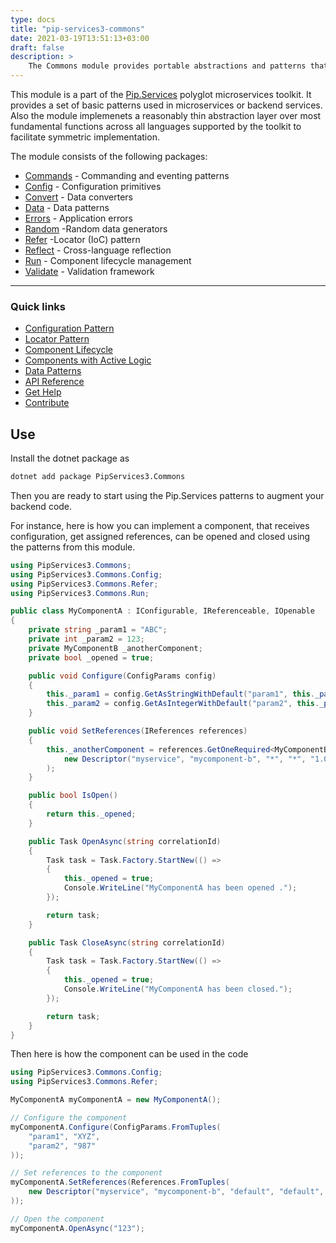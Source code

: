 ```yaml
---
type: docs
title: "pip-services3-commons"
date: 2021-03-19T13:51:13+03:00
draft: false
description: > 
    The Commons module provides portable abstractions and patterns that can be used to implement non-trivial business logic in applications and services. The code provides a reasonably thin abstraction layer over most fundamental functions and delivers symmetric implementation that can be quickly ported between different platforms.
---
```


This module is a part of the [Pip.Services](http://pipservices.org) polyglot microservices toolkit.
It provides a set of basic patterns used in microservices or backend services.
Also the module implemenets a reasonably thin abstraction layer over most fundamental functions across
all languages supported by the toolkit to facilitate symmetric implementation.


The module consists of the following packages:

* [Commands](commands) - Commanding and eventing patterns
* [Config](config) - Configuration primitives
* [Convert](convert) - Data converters
* [Data](data) - Data patterns
* [Errors](errors) - Application errors
* [Random](random) -Random data generators
* [Refer](refer) -Locator (IoC) pattern
* [Reflect](reflect) - Cross-language reflection
* [Run](run) - Component lifecycle management
* [Validate](validate) - Validation framework
---
### Quick links
* [Configuration Pattern](https://www.pipservices.org/recipies/configuration)
* [Locator Pattern](https://www.pipservices.org/recipies/references)
* [Component Lifecycle](https://www.pipservices.org/recipies/component-lifecycle)
* [Components with Active Logic](https://www.pipservices.org/recipies/active-logic)
* [Data Patterns](https://www.pipservices.org/recipies/memory-persistence)
* [API Reference](https://pip-services3-dotnet.github.io/pip-services3-commons-dotnet/)
* [Get Help](https://www.pipservices.org/community/help)
* [Contribute](https://www.pipservices.org/community/contribute)

## Use

Install the dotnet package as
```bash
dotnet add package PipServices3.Commons
```

Then you are ready to start using the Pip.Services patterns to augment your backend code.

For instance, here is how you can implement a component, that receives configuration, get assigned references,
can be opened and closed using the patterns from this module.

```cs
using PipServices3.Commons;
using PipServices3.Commons.Config;
using PipServices3.Commons.Refer;
using PipServices3.Commons.Run;

public class MyComponentA : IConfigurable, IReferenceable, IOpenable
{
    private string _param1 = "ABC";
    private int _param2 = 123;
    private MyComponentB _anotherComponent;
    private bool _opened = true;

    public void Configure(ConfigParams config)
    {
        this._param1 = config.GetAsStringWithDefault("param1", this._param1);
        this._param2 = config.GetAsIntegerWithDefault("param2", this._param2);
    }

    public void SetReferences(IReferences references)
    {
        this._anotherComponent = references.GetOneRequired<MyComponentB>(
            new Descriptor("myservice", "mycomponent-b", "*", "*", "1.0")
        );
    }

    public bool IsOpen()
    {
        return this._opened;
    }

    public Task OpenAsync(string correlationId)
    {
        Task task = Task.Factory.StartNew(() => 
        {
            this._opened = true;
            Console.WriteLine("MyComponentA has been opened .");
        });

        return task;   
    }

    public Task CloseAsync(string correlationId)
    {
        Task task = Task.Factory.StartNew(() =>
        {
            this._opened = true;
            Console.WriteLine("MyComponentA has been closed.");
        });

        return task;        
    }
}

```

Then here is how the component can be used in the code

```cs
using PipServices3.Commons.Config;
using PipServices3.Commons.Refer;

MyComponentA myComponentA = new MyComponentA();

// Configure the component
myComponentA.Configure(ConfigParams.FromTuples(
    "param1", "XYZ",
    "param2", "987"
));

// Set references to the component
myComponentA.SetReferences(References.FromTuples(
    new Descriptor("myservice", "mycomponent-b", "default", "default", "1.0"), myComponentB
));

// Open the component
myComponentA.OpenAsync("123");
```